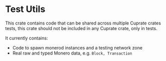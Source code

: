 # Test Utils

This crate contains code that can be shared across multiple Cuprate crates tests, this crate should not be included in any
Cuprate crate, only in tests.

It currently contains:
- Code to spawn monerod instances and a testing network zone
- Real raw and typed Monero data, e.g. `Block, Transaction`
